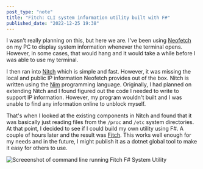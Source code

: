 ```yaml
---
post_type: "note" 
title: "Fitch: CLI system information utility built with F#"
published_date: "2022-12-25 19:38"
---
```


I wasn't really planning on this, but here we are. I've been using [Neofetch](https://github.com/dylanaraps/neofetch) on my PC to display system information whenever the terminal opens. However, in some cases, that would hang and it would take a while before I was able to use my terminal. 

I then ran into [Nitch](https://github.com/unxsh/nitch) which is simple and fast. However, it was missing the local and public IP information Neofetch provides out of the box. Nitch is written using the [Nim](https://nim-lang.org/) programming language. Originally, I had planned on extending Nitch and I found figured out the code I needed to write to support IP information. However, my program wouldn't built and I was unable to find any information online to unblock myself. 

That's when I looked at the existing components in Nitch and found that it was basically just reading files from the `/proc` and `/etc` system directories. At that point, I decided to see if I could build my own utility using F#. A couple of hours later and the result was [Fitch](/github/fitch). This works well enough for my needs and in the future, I might publish it as a dotnet global tool to make it easy for others to use. 

![Screeenshot of command line running Fitch F# System Utility](/images/feed/fitch-display.png)